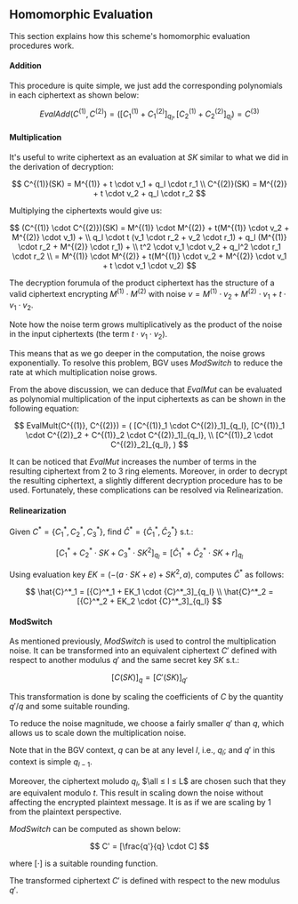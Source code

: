 ## Homomorphic Evaluation

This section explains how this scheme's homomorphic evaluation procedures work.

#### Addition

This procedure is quite simple, we just add the corresponding polynomials in each ciphertext as shown below:

$$
EvalAdd(C^{(1)}, C^{(2)}) = ([C^{(1)}_1 + C^{(2)}_1]_{q_l}, [C^{(1)}_2 + C^{(2)}_2]_{q_l}) = C^{(3)}
$$

#### Multiplication

It's useful to write ciphertext as an evaluation at $SK$ similar to what we did in the derivation of decryption:

$$
C^{(1)}(SK) = M^{(1)} + t \cdot v_1 + q_l \cdot r_1 \\
C^{(2)}(SK) = M^{(2)} + t \cdot v_2 + q_l \cdot r_2
$$

Multiplying the ciphertexts would give us:

$$
(C^{(1)} \cdot C^{(2)})(SK) = 
M^{(1)} \cdot M^{(2)} + 
t(M^{(1)} \cdot v_2 + M^{(2)} \cdot v_1) + \\
q_l \cdot t (v_1 \cdot r_2 + v_2 \cdot r_1) + 
q_l (M^{(1)} \cdot r_2 + M^{(2)} \cdot r_1) + \\
t^2 \cdot v_1 \cdot v_2 + q_l^2 \cdot r_1 \cdot r_2 \\
= M^{(1)} \cdot M^{(2)} + t(M^{(1)} \cdot v_2 + M^{(2)} \cdot v_1 + t \cdot v_1 \cdot v_2)
$$

The decryption forumula of the product ciphertext has the structure of a valid ciphertext encrypting $M^{(1)} \cdot M^{(2)}$ with noise $v = M^{(1)} \cdot v_2 + M^{(2)} \cdot v_1 + t \cdot v_1 \cdot v_2$.

Note how the noise term grows multiplicatively as the product of the noise in the input ciphertexts (the term $t \cdot v_1 \cdot v_2$).

This means that as we go deeper in the computation, the noise grows exponentially. To resolve this problem, BGV uses $ModSwitch$ to reduce the rate at which multiplication noise grows.

From the above discussion, we can deduce that $EvalMut$ can be evaluated as polynomial multiplication of the input ciphertexts as can be shown in the following equation:

$$
EvalMult(C^{(1)}, C^{(2)}) = (
    [C^{(1)}_1 \cdot C^{(2)}_1]_{q_l},
    [C^{(1)}_1 \cdot C^{(2)}_2 + C^{(1)}_2 \cdot C^{(2)}_1]_{q_l}, \\
    [C^{(1)}_2 \cdot C^{(2)}_2]_{q_l},
)
$$

It can be noticed that $EvalMut$ increases the number of terms in the resulting ciphertext from 2 to 3 ring elements. Moreover, in order to decrypt the resulting ciphertext, a slightly different decryption procedure has to be used. Fortunately, these complications can be resolved via Relinearization.

#### Relinearization

Given $C^* = \{ C^*_1 , C^*_2 , C^*_3 \}$, find $\hat{C}^* = \{ \hat{C}^*_1 , \hat{C}^*_2 \}$ s.t.:

$$
[C^*_1 + C^*_2 \cdot SK + C^*_3 \cdot SK^2]_{q_l} = [\hat{C}^*_1 + \hat{C}^*_2 \cdot SK + r]_{q_l}
$$

Using evaluation key $EK = (-(a \cdot SK + e) + SK^2 , a)$, computes $\hat{C}^*$ as follows:

$$
\hat{C}^*_1 = [{C}^*_1 + EK_1 \cdot {C}^*_3]_{q_l} \\
\hat{C}^*_2 = [{C}^*_2 + EK_2 \cdot {C}^*_3]_{q_l}
$$

#### ModSwitch

As mentioned previously, $ModSwitch$ is used to control the multiplication noise. It can be transformed into an equivalent ciphertext $C'$ defined with respect to another modulus $q'$ and the same secret key $SK$ s.t.:

$$
[C(SK)]_q = [C'(SK)]_{q'}
$$

This transformation is done by scaling the coefficients of $C$ by the quantity $q'/q$ and some suitable rounding. 

To reduce the noise magnitude, we choose a fairly smaller $q'$ than $q$, which allows us to scale down the multiplication noise.

Note that in the BGV context, $q$ can be at any level $l$, i.e., $q_l$; and $q'$ in this context is simple $q_{l-1}$.

Moreover, the ciphertext moludo $q_l$, $\all ≤ l ≤ L$ are chosen such that they are equivalent modulo $t$. This result in scaling down the noise without affecting the encrypted plaintext message. It is as if we are scaling by 1 from the plaintext perspective.

$ModSwitch$ can be computed as shown below:

$$
C' = [\frac{q'}{q} \cdot C]
$$

where $[\cdot]$ is a suitable rounding function.

The transformed ciphertext $C'$ is defined with respect to the new modulus $q'$.
